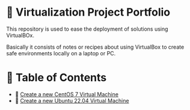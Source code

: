 # :notebook: Virtualization Project Portfolio
This repository is used to ease the deployment of solutions using VirtualBOx.

Basically it consists of notes or recipes about using VirtualBox to create safe environments locally on a laptop or PC.

# :bookmark_tabs: Table of Contents
- :link: [Create a new CentOS 7 Virtual Machine](vm/centos7/README.md)
- :link: [Create a new Ubuntu 22.04 Virtual Machine](vm/ubuntu2204/README.md)
